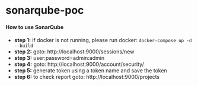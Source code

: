 # sonarqube-poc

#### How to use SonarQube
 * **step 1:** if docker is not running, please run docker: ```docker-compose up -d --build```
 * **step 2:** goto: http://localhost:9000/sessions/new
 * **step 3:** user:password=admin:admin
 * **step 4:** goto: http://localhost:9000/account/security/
 * **step 5:** generate token using a token name and save the token
 * **step 6:** to check report goto: http://localhost:9000/projects